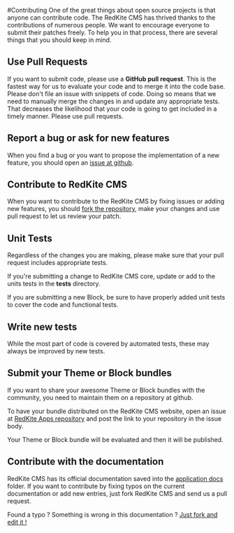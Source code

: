 #Contributing
One of the great things about open source projects is that anyone can contribute code. The RedKite CMS has thrived thanks to the contributions of numerous people. We want to encourage everyone to submit their patches freely. To help you in that process, there are several things that you should keep in mind.

## Use Pull Requests
If you want to submit code, please use a **GitHub pull request**. This is the fastest way for us to evaluate your code and to merge it into the code base. Please don't file an issue with snippets of code. Doing so means that we need to manually merge the changes in and update any appropriate tests. That decreases the likelihood that your code is going to get included in a timely manner. Please use pull requests.

## Report a bug or ask for new features
When you find a bug or you want to propose the implementation of a new feature, you should open an [issue at github](https://github.com/redkite-labs/RedKiteCms/issues).

## Contribute to RedKite CMS
When you want to contribute to the RedKite CMS by fixing issues or adding new features, you should [fork the repository](https://github.com/redkite-labs/RedKiteCms#fork-destination-box), make your changes and use pull request to let us review your patch.

## Unit Tests
Regardless of the changes you are making, please make sure that your pull request includes appropriate tests.

If you're submitting a change to RedKite CMS core, update or add to the units tests in the **tests** directory.

If you are submitting a new Block, be sure to have properly added unit tests to cover the code and functional tests.

## Write new tests
While the most part of code is covered by automated tests, these may always be improved by new tests.

## Submit your Theme or Block bundles
If you want to share your awesome Theme or Block bundles with the community, you need to maintain them on a repository at github.

To have your bundle distributed on the RedKite CMS website, open an issue at [RedKite Apps repository](https://github.com/redkite-labs/RedKiteApps) and post the link to your repository in the issue body.

Your Theme or Block bundle will be evaluated and then it will be published.


Contribute with the documentation
---------------------------------
RedKite CMS has its official documentation saved into the [application docs](https://github.com/redkite-labs/RedKiteCms/tree/master/docs) folder. If you want to contribute by fixing typos on the current documentation or add new entries, just fork RedKite CMS and send us a pull request.

Found a typo ? Something is wrong in this documentation ? [Just fork and edit it !](https://github.com/redkite-labs/RedKiteCms/edit/master/docs/contribute/contribute.md)